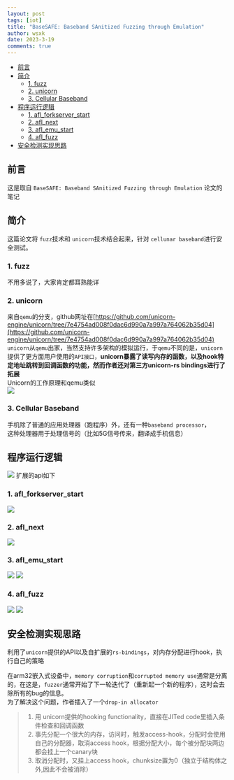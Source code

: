 ```yaml
---
layout: post
tags: [iot]
title: "BaseSAFE: Baseband SAnitized Fuzzing through Emulation"
author: wsxk
date: 2023-3-19
comments: true
---
```


- [前言](#前言)
- [简介](#简介)
  - [1. fuzz](#1-fuzz)
  - [2. unicorn](#2-unicorn)
  - [3. Cellular Baseband](#3-cellular-baseband)
- [程序运行逻辑](#程序运行逻辑)
  - [1. afl\_forkserver\_start](#1-afl_forkserver_start)
  - [2. afl\_next](#2-afl_next)
  - [3. afl\_emu\_start](#3-afl_emu_start)
  - [4. afl\_fuzz](#4-afl_fuzz)
- [安全检测实现思路](#安全检测实现思路)


## 前言<br>
这是取自 `BaseSAFE: Baseband SAnitized Fuzzing through Emulation` 论文的笔记<br>

## 简介<br>
这篇论文将 `fuzz`技术和 `unicorn`技术结合起来，针对 `cellunar baseband`进行安全测试。<br>

### 1. fuzz<br>
不用多说了，大家肯定都耳熟能详<br>

### 2. unicorn<br>
来自`qemu`的分支，github网址在[https://github.com/unicorn-engine/unicorn/tree/7e4754ad008f0dac6d990a7a997a764062b35d04](https://github.com/unicorn-engine/unicorn/tree/7e4754ad008f0dac6d990a7a997a764062b35d04)<br>
`unicorn`从`qemu`出家，当然支持许多架构的模拟运行，于`qemu`不同的是，`unicorn`提供了更方面用户使用的`API接口`，**unicorn暴露了读写内存的函数，以及hook特定地址跳转到回调函数的功能，然而作者还对第三方unicorn-rs bindings进行了拓展**<br>
Unicorn的工作原理和qemu类似<br>
![](https://raw.githubusercontent.com/wsxk/wsxk_pictures/main/2023-2-18-reverse/20230319141716.png)

### 3. Cellular Baseband<br>
手机除了普通的应用处理器（跑程序）外，还有一种`baseband processor`，<br>
这种处理器用于处理信号的（比如5G信号传来，翻译成手机信息）<br>

## 程序运行逻辑<br>
![](https://raw.githubusercontent.com/wsxk/wsxk_pictures/main/2023-2-18-reverse/20230319151047.png)
扩展的api如下<br>
### 1. afl_forkserver_start<br>
![](https://raw.githubusercontent.com/wsxk/wsxk_pictures/main/2023-2-18-reverse/20230319210904.png)

### 2. afl_next<br>
![](https://raw.githubusercontent.com/wsxk/wsxk_pictures/main/2023-2-18-reverse/20230319210844.png)

### 3. afl_emu_start<br>
![](https://raw.githubusercontent.com/wsxk/wsxk_pictures/main/2023-2-18-reverse/20230319210818.png)
![](https://raw.githubusercontent.com/wsxk/wsxk_pictures/main/2023-2-18-reverse/20230319210830.png)

### 4. afl_fuzz<br>
![](https://raw.githubusercontent.com/wsxk/wsxk_pictures/main/2023-2-18-reverse/20230319210716.png)
![](https://raw.githubusercontent.com/wsxk/wsxk_pictures/main/2023-2-18-reverse/20230319210731.png)

## 安全检测实现思路<br>
利用了`unicorn`提供的API以及自扩展的`rs-bindings`，对内存分配进行hook，执行自己的策略<br>

在arm32嵌入式设备中，`memory corruption`和`corrupted memory use`通常是分离的，在这是，`fuzzer`通常开始了下一轮迭代了（重新起一个新的程序），这时会去除所有的bug的信息。<br>
为了解决这个问题，作者插入了一个`drop-in allocator`<br>
> 1. 用 unicorn提供的hooking functionality，直接在JITed code里插入条件检查和回调函数
> 2. 事先分配一个很大的内存，访问时，触发access-hook，分配时会使用自己的分配器，取消access hook，根据分配大小，每个被分配块两边都会挂上一个canary块
> 3. 取消分配时，又挂上access hook，chunksize置为0（独立于结构体之外,因此不会被消除）
